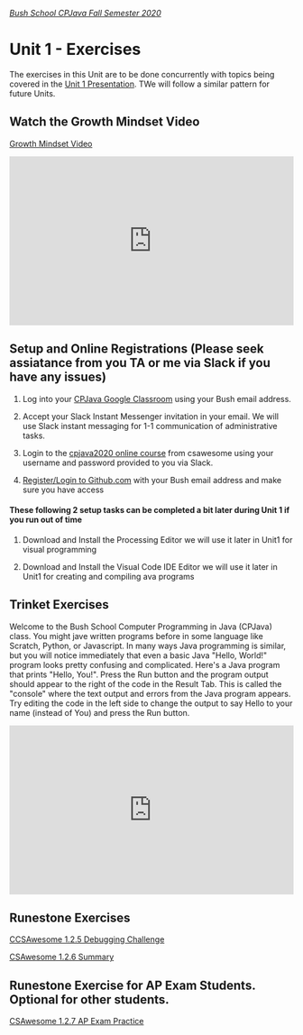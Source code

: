 [_Bush School CPJava Fall Semester 2020_](https://chandrunarayan.github.io/cpjava/)

# Unit 1 - Exercises

The exercises in this Unit are to be done concurrently with topics being covered in the [Unit 1 Presentation](CPJavaIntro.pdf). TWe will follow a similar pattern for future Units.

## Watch the Growth Mindset Video
<a href="https://www.youtube.com/watch?time_continue=1&v=WtKJrB5rOKs&feature=emb_logo" target="_blank">Growth Mindset Video</a>

<iframe src="https://www.youtube.com/watch?time_continue=1&v=WtKJrB5rOKs&feature=emb_logo" width="100%" height="300" frameborder="0" marginwidth="0" marginheight="0" allowfullscreen></iframe>

## Setup and Online Registrations  (Please seek assiatance from you TA or me via Slack if you have any issues)

1. Log into your [CPJava Google Classroom](https://classroom.google.com/c/MTI2MDgzMTM2MDgw) using your Bush email address.

1. Accept your Slack Instant Messenger invitation in your email. We will use Slack instant messaging for 1-1 communication of administrative tasks.

1. Login to the [cpjava2020 online course](https://runestone.academy/runestone/default/user/login?_next=/runestone/default/index) from csawesome using your username and password provided to you via Slack. 

1. [Register/Login to Github.com](https://github.com/) with your Bush email address and make sure you have access

#### These following 2 setup tasks can be completed a bit later during Unit 1 if you run out of time

1. Download and Install the Processing Editor we will use it later in Unit1 for visual programming

1. Download and Install the Visual Code IDE Editor we will use it later in Unit1 for creating and compiling ava programs

## Trinket Exercises

Welcome to the Bush School Computer Programming in Java (CPJava) class. You might jave written programs before in some language like Scratch, Python, or Javascript. In many ways Java programming is similar, but you will notice immediately that even a basic Java "Hello, World!" program looks pretty confusing and complicated. Here's a Java program that prints "Hello, You!". Press the Run button and the program output should appear to the right of the code in the Result Tab. This is called the "console" where the text output and errors from the Java program appears.  Try editing the code in the left side to change the output to say Hello to your name (instead of You) and press the Run button.
<iframe src="https://trinket.io/embed/java/568a63bc9d?showInstructions=true" width="100%" height="300" frameborder="0" marginwidth="0" marginheight="0" allowfullscreen></iframe>

## Runestone Exercises 

<a href="https://runestone.academy/runestone/books/published/csawesome/Unit1-Getting-Started/topic-1-2-java-intro.html#groupwork-debugging-challenge" target="_blank">CCSAwesome 1.2.5 Debugging Challenge</a>

<a href="https://runestone.academy/runestone/books/published/csawesome/Unit1-Getting-Started/topic-1-2-java-intro.html#summary" target="_blank">CSAwesome 1.2.6 Summary</a>

## Runestone Exercise for AP Exam Students. Optional for other students. 

<a href="https://runestone.academy/runestone/books/published/csawesome/Unit1-Getting-Started/topic-1-2-java-intro.html#ap-practice" target="_blank">CSAwesome 1.2.7 AP Exam Practice</a>

